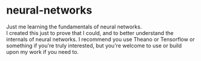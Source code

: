 # neural-networks
Just me learning the fundamentals of neural networks.  
I created this just to prove that I could, and to better understand the internals of neural networks.
I recommend you use Theano or Tensorflow or something if you're truly interested, but you're welcome to use or build upon my work if you need to.
